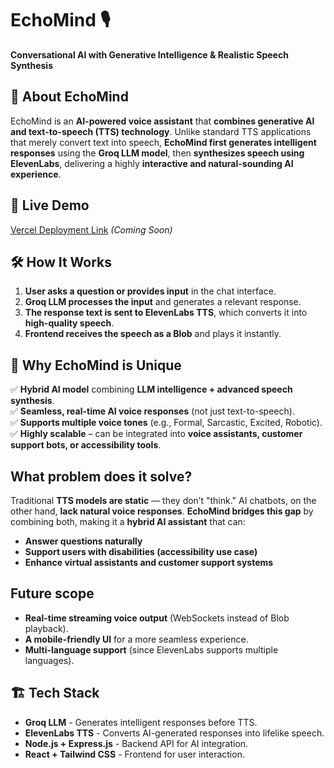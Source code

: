 # EchoMind 🎙️  

**Conversational AI with Generative Intelligence & Realistic Speech Synthesis**  

## 🚀 About EchoMind  
EchoMind is an **AI-powered voice assistant** that **combines generative AI and text-to-speech (TTS) technology**. Unlike standard TTS applications that merely convert text into speech, **EchoMind first generates intelligent responses** using the **Groq LLM model**, then **synthesizes speech using ElevenLabs**, delivering a highly **interactive and natural-sounding AI experience**.  

## 🔗 Live Demo  
[Vercel Deployment Link](#) _(Coming Soon)_  

## 🛠️ How It Works  
1. **User asks a question or provides input** in the chat interface.  
2. **Groq LLM processes the input** and generates a relevant response.  
3. **The response text is sent to ElevenLabs TTS**, which converts it into **high-quality speech**.  
4. **Frontend receives the speech as a Blob** and plays it instantly.  

## 🎯 Why EchoMind is Unique  
✅ **Hybrid AI model** combining **LLM intelligence + advanced speech synthesis**.  
✅ **Seamless, real-time AI voice responses** (not just text-to-speech).  
✅ **Supports multiple voice tones** (e.g., Formal, Sarcastic, Excited, Robotic).  
✅ **Highly scalable** – can be integrated into **voice assistants, customer support bots, or accessibility tools**.  

## What problem does it solve?
Traditional **TTS models are static** — they don’t "think." AI chatbots, on the other hand, **lack natural voice responses**. **EchoMind bridges this gap** by combining both, making it a **hybrid AI assistant** that can:  
- **Answer questions naturally**  
- **Support users with disabilities (accessibility use case)**  
- **Enhance virtual assistants and customer support systems**  

## Future scope 
- **Real-time streaming voice output** (WebSockets instead of Blob playback).  
- **A mobile-friendly UI** for a more seamless experience.  
- **Multi-language support** (since ElevenLabs supports multiple languages).

## 🏗️ Tech Stack  
- **Groq LLM** - Generates intelligent responses before TTS.  
- **ElevenLabs TTS** - Converts AI-generated responses into lifelike speech.  
- **Node.js + Express.js** - Backend API for AI integration.  
- **React + Tailwind CSS** - Frontend for user interaction.  